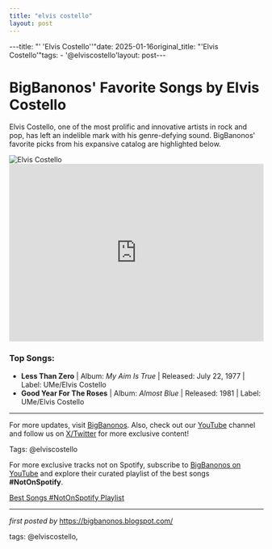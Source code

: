 ```yaml
---
title: "elvis costello"
layout: post
---
```

---title: "' 'Elvis Costello''"date: 2025-01-16original_title: "'Elvis Costello'"tags:  - '@elviscostello'layout: post---<!-- Title of the Post --><h1>BigBanonos' Favorite Songs by Elvis Costello</h1> <!-- Introductory Text --><p>Elvis Costello, one of the most prolific and innovative artists in rock and pop, has left an indelible mark with his genre-defying sound. BigBanonos' favorite picks from his expansive catalog are highlighted below.</p> <!-- Featured Image --><div> <img src="https://i.scdn.co/image/ab67616d0000b273008a93d976cfd5a76ba06b9b" alt="Elvis Costello"></div> <!-- Spotify Embed --><div> <iframe src="https://open.spotify.com/embed/playlist/4szxjyjuLzhBiEbruJHOZL?utm_source=generator" width="100%" height="352" frameBorder="0" allowfullscreen="" allow="autoplay; clipboard-write; encrypted-media; fullscreen; picture-in-picture" loading="lazy"></iframe></div> <!-- Song Information --><h3>Top Songs:</h3><ul> <li><strong>Less Than Zero</strong> | Album: <em>My Aim Is True</em> | Released: July 22, 1977 | Label: UMe/Elvis Costello</li> <li><strong>Good Year For The Roses</strong> | Album: <em>Almost Blue</em> | Released: 1981 | Label: UMe/Elvis Costello</li></ul> <!-- Footer Links --><hr /><p>For more updates, visit <a href="https://bigbanonos.blogspot.com/" target="_blank">BigBanonos</a>. Also, check out our <a href="https://www.youtube.com/@BigBanonos" target="_blank">YouTube</a> channel and follow us on <a href="https://x.com/bigbanonos" target="_blank">X/Twitter</a> for more exclusive content!</p> <!-- Tags --><p>Tags: @elviscostello</p><!--Subscribe and Playlist Links--><div>    <p>For more exclusive tracks not on Spotify, subscribe to <a href="https://www.youtube.com/@BigBanonos" target="_blank">BigBanonos on YouTube</a> and explore their curated playlist of the best songs <strong>#NotOnSpotify</strong>.</p>    <p><a href="https://www.youtube.com/playlist?list=PLtuNtuTatqI0kFahUCbtbfenC_ET5O_tr" target="_blank">Best Songs #NotOnSpotify Playlist<br /></a></p></div><hr /><p><em>first posted by</em> <a href="https://bigbanonos.blogspot.com/" rel="noopener" target="_new">https://bigbanonos.blogspot.com/</a></p><p>tags: @elviscostello,</p>